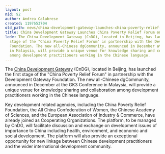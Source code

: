 ```yaml
---
layout: post
nid: 92
author: Andrea Calabrese
created: 1197653704
old_path: news/china-development-gateway-launches-china-poverty-relief-forum-dgcommunities
title: China Development Gateway Launches China Poverty Relief Forum on dgCommunities
lede: The China Development Gateway (CnDG), located in Beijing, has launched the first
  stage of the "China Poverty Relief Forum" in partnership with the Development Gateway
  Foundation. The new all-Chinese dgCommunity, announced in December at the GK3 Conference
  in Malaysia, will provide a unique venue for knowledge sharing and collaboration
  among development practitioners working in the Chinese language.
---
```


The [China Development Gateway](http://en.chinagate.cn/ "China Development Gateway") (CnDG), located in Beijing, has launched the first stage of the "China Poverty Relief Forum" in partnership with the Development Gateway Foundation. The new all-Chinese dgCommunity, announced in December at the GK3 Conference in Malaysia, will provide a unique venue for knowledge sharing and collaboration among development practitioners working in the Chinese language.



Key development related agencies, including the China Poverty Relief Foundation, the All China Confederation of Women, the Chinese Academy of Sciences, and the European Association of Industry & Commerce, have already joined as Cooperating Organizations. The platform, to be managed by CnDG, will facilitate discussion and exchange on development issues of importance to China including health, environment, and economic and social development. The platform will also provide an exceptional opportunity for new linkage between Chinese development practitioners and the wider international development community.
